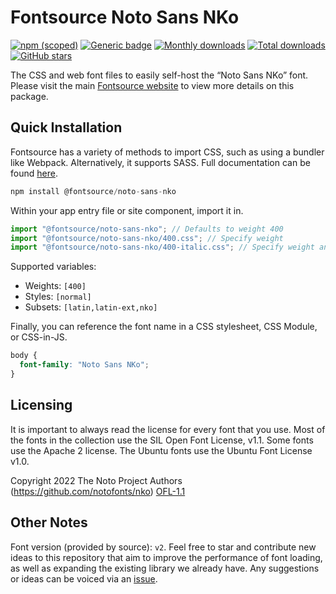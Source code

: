 # Fontsource Noto Sans NKo

[![npm (scoped)](https://img.shields.io/npm/v/@fontsource/noto-sans-nko?color=brightgreen)](https://www.npmjs.com/package/@fontsource/noto-sans-nko) [![Generic badge](https://img.shields.io/badge/fontsource-passing-brightgreen)](https://github.com/fontsource/fontsource) [![Monthly downloads](https://badgen.net/npm/dm/@fontsource/noto-sans-nko)](https://github.com/fontsource/fontsource) [![Total downloads](https://badgen.net/npm/dt/@fontsource/noto-sans-nko)](https://github.com/fontsource/fontsource) [![GitHub stars](https://img.shields.io/github/stars/fontsource/fontsource.svg?style=social&label=Star)](https://github.com/fontsource/fontsource/stargazers)

The CSS and web font files to easily self-host the “Noto Sans NKo” font. Please visit the main [Fontsource website](https://fontsource.org/fonts/noto-sans-nko) to view more details on this package.

## Quick Installation

Fontsource has a variety of methods to import CSS, such as using a bundler like Webpack. Alternatively, it supports SASS. Full documentation can be found [here](https://fontsource.org/docs/getting-started/introduction).

```javascript
npm install @fontsource/noto-sans-nko
```

Within your app entry file or site component, import it in.

```javascript
import "@fontsource/noto-sans-nko"; // Defaults to weight 400
import "@fontsource/noto-sans-nko/400.css"; // Specify weight
import "@fontsource/noto-sans-nko/400-italic.css"; // Specify weight and style

```

Supported variables:
- Weights: `[400]`
- Styles: `[normal]`
- Subsets: `[latin,latin-ext,nko]`

Finally, you can reference the font name in a CSS stylesheet, CSS Module, or CSS-in-JS.

```css
body {
  font-family: "Noto Sans NKo";
}
```

## Licensing
It is important to always read the license for every font that you use.
Most of the fonts in the collection use the SIL Open Font License, v1.1. Some fonts use the Apache 2 license. The Ubuntu fonts use the Ubuntu Font License v1.0.

Copyright 2022 The Noto Project Authors (https://github.com/notofonts/nko)
[OFL-1.1](http://scripts.sil.org/OFL)

## Other Notes
Font version (provided by source): `v2`.
Feel free to star and contribute new ideas to this repository that aim to improve the performance of font loading, as well as expanding the existing library we already have. Any suggestions or ideas can be voiced via an [issue](https://github.com/fontsource/fontsource/issues).
